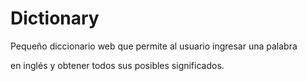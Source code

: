# Dictionary

Pequeño diccionario web que permite al usuario ingresar una palabra

en inglés y obtener todos sus posibles significados.
